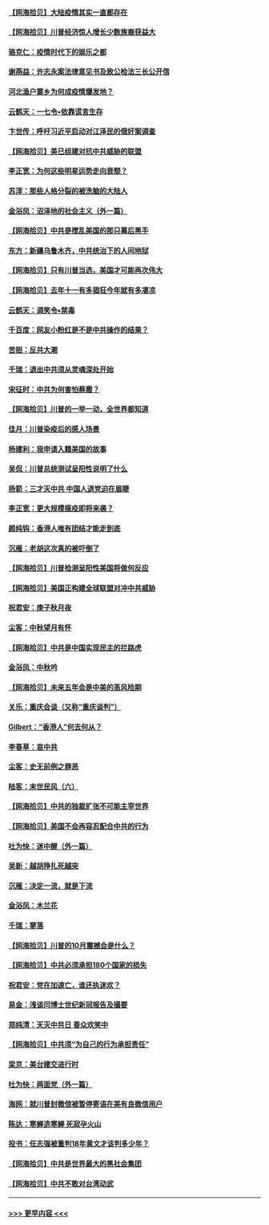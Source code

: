 #### [【网海拾贝】大陆疫情其实一直都存在](../pages/nsc993/n12473948.md?t=10141702) 
#### [【网海拾贝】川普经济惊人增长少数族裔获益大](../pages/nsc993/n12471565.md?t=10141702) 
#### [骆克仁：疫情时代下的娱乐之都](../pages/nsc993/n12471312.md?t=10141702) 
#### [谢燕益：许志永案法律意见书及致公检法三长公开信](../pages/nsc993/n12470870.md?t=10141702) 
#### [河北渔户寨乡为何成疫情爆发地？](../pages/nsc993/n12464936.md?t=10141702) 
#### [云鹤天：一七令▪依靠谎言生存](../pages/nsc993/n12470034.md?t=10141702) 
#### [卞世传：呼吁习近平启动对江泽民的俄奸案调查](../pages/nsc993/n12469722.md?t=10141702) 
#### [【网海拾贝】美已组建对抗中共威胁的联盟](../pages/nsc993/n12469018.md?t=10141702) 
#### [李正宽：为何这些明星运势走向衰颓？](../pages/nsc993/n12468730.md?t=10141702) 
#### [苏淳：那些人格分裂的被洗脑的大陆人](../pages/nsc993/n12467858.md?t=10141702) 
#### [金浴凤：沼泽地的社会主义（外一篇）](../pages/nsc993/n12467792.md?t=10141702) 
#### [【网海拾贝】中共是搅乱美国的那只幕后黑手](../pages/nsc993/n12467700.md?t=10141702) 
#### [东方：新疆乌鲁木齐，中共统治下的人间地狱](../pages/nsc993/n12466075.md?t=10141702) 
#### [【网海拾贝】只有川普当选，美国才可能再次伟大](../pages/nsc993/n12466013.md?t=10141702) 
#### [【网海拾贝】去年十一有多猖狂今年就有多凄凉](../pages/nsc993/n12463649.md?t=10141702) 
#### [云鹤天：调笑令▪禁毒](../pages/nsc993/n12462975.md?t=10141702) 
#### [千百度：网友小粉红是不是中共操作的结果？](../pages/nsc993/n12461025.md?t=10141702) 
#### [苦胆：反共大潮](../pages/nsc993/n12459469.md?t=10141702) 
#### [千瑞：退出中共须从灵魂深处开始](../pages/nsc993/n12459437.md?t=10141702) 
#### [宋征时：中共为何害怕蔡霞？](../pages/nsc993/n12459097.md?t=10141702) 
#### [【网海拾贝】川普的一举一动，全世界都知道](../pages/nsc993/n12458825.md?t=10141702) 
#### [佳月：川普染疫后的感人场景](../pages/nsc993/n12456994.md?t=10141702) 
#### [杨建利：我申请入籍美国的故事](../pages/nsc993/n12455635.md?t=10141702) 
#### [吴侃：川普总统测试呈阳性说明了什么](../pages/nsc993/n12451869.md?t=10141702) 
#### [扬箭：三才灭中共 中国人退党迫在眉睫](../pages/nsc993/n12451842.md?t=10141702) 
#### [李正宽：更大规模瘟疫即将来袭？](../pages/nsc993/n12451455.md?t=10141702) 
#### [颜纯钩：香港人唯有团结才能走到底](../pages/nsc993/n12450870.md?t=10141702) 
#### [沉雁：老胡这次真的被吓倒了](../pages/nsc993/n12449796.md?t=10141702) 
#### [【网海拾贝】川普检测呈阳性美国将做何反应](../pages/nsc993/n12449042.md?t=10141702) 
#### [【网海拾贝】美国正构建全球联盟对冲中共威胁](../pages/nsc993/n12446580.md?t=10141702) 
#### [祝君安：庚子秋月夜](../pages/nsc993/n12445870.md?t=10141702) 
#### [尘客：中秋望月有怀](../pages/nsc993/n12444632.md?t=10141702) 
#### [【网海拾贝】中共是中国实现民主的拦路虎](../pages/nsc993/n12443573.md?t=10141702) 
#### [金浴凤：中秋吟](../pages/nsc993/n12441773.md?t=10141702) 
#### [【网海拾贝】未来五年会是中美的高风险期](../pages/nsc993/n12440760.md?t=10141702) 
#### [关乐：重庆会谈（又称“重庆谈判”）](../pages/nsc993/n12437525.md?t=10141702) 
#### [Gilbert：“香港人”何去何从？](../pages/nsc993/n12435894.md?t=10141702) 
#### [李春草：哀中共](../pages/nsc993/n12435874.md?t=10141702) 
#### [尘客：史无前例之罪恶](../pages/nsc993/n12435762.md?t=10141702) 
#### [陆客：末世民风（六）](../pages/nsc993/n12435354.md?t=10141702) 
#### [【网海拾贝】中共的独裁扩张不可能主宰世界](../pages/nsc993/n12435151.md?t=10141702) 
#### [【网海拾贝】美国不会再容忍配合中共的行为](../pages/nsc993/n12433808.md?t=10141702) 
#### [吐为快：迷中醒（外一篇）](../pages/nsc993/n12433585.md?t=10141702) 
#### [吴新：越胡挣扎死越突](../pages/nsc993/n12433562.md?t=10141702) 
#### [沉雁：决定一流，就是下流](../pages/nsc993/n12432128.md?t=10141702) 
#### [金浴凤：木兰花](../pages/nsc993/n12432124.md?t=10141702) 
#### [千瑞：寥落](../pages/nsc993/n12432071.md?t=10141702) 
#### [【网海拾贝】川普的10月震撼会是什么？](../pages/nsc993/n12431624.md?t=10141702) 
#### [【网海拾贝】中共必须承担180个国家的损失](../pages/nsc993/n12428893.md?t=10141702) 
#### [祝君安：党在加速亡，谁还执迷欢？](../pages/nsc993/n12428652.md?t=10141702) 
#### [易金：浅谈闫博士世纪新冠报告及撮要](../pages/nsc993/n12426822.md?t=10141702) 
#### [郑纯清：天灭中共日 善众欢笑中](../pages/nsc993/n12426784.md?t=10141702) 
#### [【网海拾贝】中共须“为自己的行为承担责任”](../pages/nsc993/n12426067.md?t=10141702) 
#### [梁京：美台建交进行时](../pages/nsc993/n12424066.md?t=10141702) 
#### [吐为快：两面党（外一篇）](../pages/nsc993/n12424043.md?t=10141702) 
#### [海网：就川普封微信被暂停寄语在美有良微信用户](../pages/nsc993/n12424021.md?t=10141702) 
#### [陈达：寒蝉造寒蝉 死寂孕火山](../pages/nsc993/n12423958.md?t=10141702) 
#### [投书：任志强被重判18年黄文才该判多少年？](../pages/nsc993/n12423672.md?t=10141702) 
#### [【网海拾贝】中共是世界最大的黑社会集团](../pages/nsc993/n12423543.md?t=10141702) 
#### [【网海拾贝】中共不敢对台湾动武](../pages/nsc993/n12421418.md?t=10141702) 

----
#### [ >>> 更早内容 <<< ](../indexes/nsc993-earlier.md)
